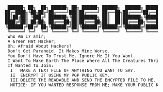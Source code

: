 <pre style="margin: auto;"> ██████╗ ██╗  ██╗ ██████╗ ██╗ ██████╗ ██████╗  ██████╗ █████╗ ███████╗██████╗ 
██╔═████╗╚██╗██╔╝██╔════╝███║██╔════╝ ██╔══██╗██╔════╝██╔══██╗╚════██║╚════██╗
██║██╔██║ ╚███╔╝ ███████╗╚██║███████╗ ██║  ██║███████╗╚██████║    ██╔╝ █████╔╝
████╔╝██║ ██╔██╗ ██╔═══██╗██║██╔═══██╗██║  ██║██╔═══██╗╚═══██║   ██╔╝ ██╔═══╝ 
╚██████╔╝██╔╝ ██╗╚██████╔╝██║╚██████╔╝██████╔╝╚██████╔╝█████╔╝   ██║  ███████╗
 ╚═════╝ ╚═╝  ╚═╝ ╚═════╝ ╚═╝ ╚═════╝ ╚═════╝  ╚═════╝ ╚════╝    ╚═╝  ╚══════╝
 Who Am I? amir;
 A Green Hat Hacker;
 Oh; Afraid About Hackers?
 Don't Get Paranoid. It Makes Mine Worse.
 You Don't Have To Trust Me. Ignore Me If You Want.
 I Want To Make Earth The Place Where All The Creatures Thrive.
 If Wanted To Join:
  I   MAKE A TEXT FILE OF ANYTHING YOU WANT TO SAY.
  II  ENCRYPT IT USING MY PGP PUBLIC KEY.
  III DELETE THE READABLE AND SEND THE ENCYPTED FILE TO ME.
  NOTICE: IF YOU WANTED RESPONSE FROM ME; MAKE YOUR PUBLIC KEY AVAILABLE TO ME.</pre>
